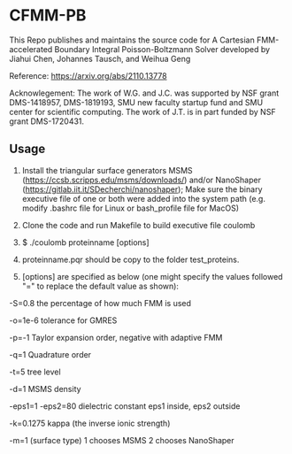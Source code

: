 # CFMM-PB
This Repo publishes and maintains the source code for A Cartesian FMM-accelerated Boundary Integral Poisson-Boltzmann Solver developed by Jiahui Chen, Johannes Tausch, and Weihua Geng

Reference: https://arxiv.org/abs/2110.13778

Acknowlegement: The work of W.G. and J.C. was supported by NSF grant DMS-1418957, DMS-1819193, SMU new faculty startup fund and SMU center for scientific computing. The work of J.T. is in part funded by NSF grant DMS-1720431.

## Usage
1. Install the triangular surface generators MSMS (https://ccsb.scripps.edu/msms/downloads/) and/or NanoShaper (https://gitlab.iit.it/SDecherchi/nanoshaper); Make sure the binary executive file of one or both were added into the system path (e.g. modify .bashrc file for Linux or bash_profile file for MacOS)

2. Clone the code and run Makefile to build executive file coulomb

3. $ ./coulomb proteinname [options]

4. proteinname.pqr should be copy to the folder test_proteins.

5. [options] are specified as below (one might specify the values followed "=" to replace the default value as shown):

-S=0.8
the percentage of how much FMM is used

-o=1e-6
tolerance for GMRES

-p=-1
Taylor expansion order, negative with adaptive FMM

-q=1
Quadrature order

-t=5
tree level

-d=1
MSMS density

-eps1=1 
-eps2=80
dielectric constant eps1 inside, eps2 outside

-k=0.1275
kappa (the inverse ionic strength)

-m=1 (surface type)
1 chooses MSMS
2 chooses NanoShaper





